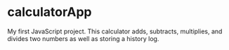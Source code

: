 # calculatorApp
My first JavaScript project. This calculator adds, subtracts, multiplies, and divides two numbers as well as storing a history log.
